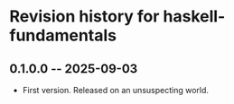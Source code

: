 # Revision history for haskell-fundamentals

## 0.1.0.0 -- 2025-09-03

* First version. Released on an unsuspecting world.
